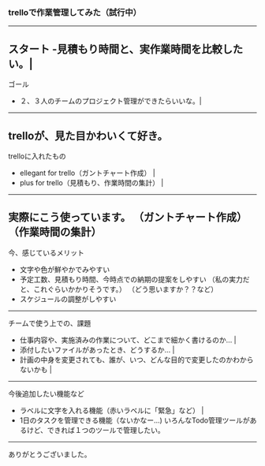 ### trelloで作業管理してみた（試行中）

---
スタート
-見積もり時間と、実作業時間を比較したい。|
---
ゴール
- ２、３人のチームのプロジェクト管理ができたらいいな。|
---
trelloが、見た目かわいくて好き。
---
trelloに入れたもの
- ellegant for trello（ガントチャート作成） |
- plus for trello（見積もり、作業時間の集計） |
---
実際にこう使っています。
（ガントチャート作成）
（作業時間の集計）
---
今、感じているメリット
- 文字や色が鮮やかでみやすい
- 予定工数、見積もり時間、今時点での納期の提案をしやすい
（私の実力だと、これぐらいかかりそうです。）
（どう思いますか？？など）
- スケジュールの調整がしやすい
---
チームで使う上での、課題
- 仕事内容や、実施済みの作業について、どこまで細かく書けるのか... |
- 添付したいファイルがあったとき、どうするか... |
- 計画の中身を変更されても、誰が、いつ、どんな目的で変更したのかわからないかも |
---
今後追加したい機能など
- ラベルに文字を入れる機能（赤いラベルに「緊急」など） |
- 1日のタスクを管理できる機能（ないかなー...)
いろんなTodo管理ツールがあるけど、できれば１つのツールで管理したい。
---
ありがとうございました。

